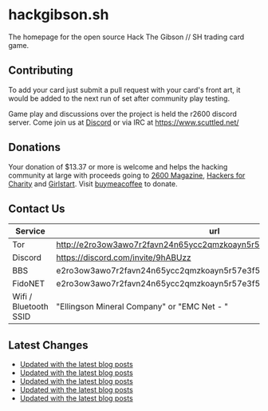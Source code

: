 # hackgibson.sh
The homepage for the open source Hack The Gibson // SH trading card game.


## Contributing

To add your card just submit a pull request with your card's front art, it would be added to the next run of set after community play testing.

Game play and discussions over the project is held the r2600 discord server. Come join us at [Discord](https://discord.com/invite/9hABUzz) or via IRC at https://www.scuttled.net/


## Donations

Your donation of $13.37 or more is welcome and helps the hacking community at large with proceeds going to [2600 Magazine](https://2600.com/), [Hackers for Charity](https://hackersforcharity.org) and [Girlstart](https://girlstart.org).  Visit [buymeacoffee](https://www.buymeacoffee.com/hackgibson.sh) to donate.


## Contact Us

Service | url
-|-
Tor | http://e2ro3ow3awo7r2favn24n65ycc2qmzkoayn5r57e3f56nvjwdcgg32ad.onion
Discord | https://discord.com/invite/9hABUzz
BBS | e2ro3ow3awo7r2favn24n65ycc2qmzkoayn5r57e3f56nvjwdcgg32ad.onion:23
FidoNET | e2ro3ow3awo7r2favn24n65ycc2qmzkoayn5r57e3f56nvjwdcgg32ad.onion:24554
Wifi / Bluetooth SSID | "Ellingson Mineral Company" or "EMC Net - <fidonet address>"

## Latest Changes
<!-- BLOG-POST-LIST:START -->
- [Updated with the latest blog posts](https://github.com/DFW2600/hackgibson.sh/commit/eed98b93d03caf81e7a2d2a0bfe24323cc9196bc)
- [Updated with the latest blog posts](https://github.com/DFW2600/hackgibson.sh/commit/a3d22d4bafd2b72601377b3d73f192491f808a4c)
- [Updated with the latest blog posts](https://github.com/DFW2600/hackgibson.sh/commit/64bdf77da86e4ab461347c0e5e6453a64e03666b)
- [Updated with the latest blog posts](https://github.com/DFW2600/hackgibson.sh/commit/ef64261ebd9203608f42770df3fcee098327b4fd)
- [Updated with the latest blog posts](https://github.com/DFW2600/hackgibson.sh/commit/15a24693d001a9cf854c69747e5eb436a7589752)
<!-- BLOG-POST-LIST:END -->
